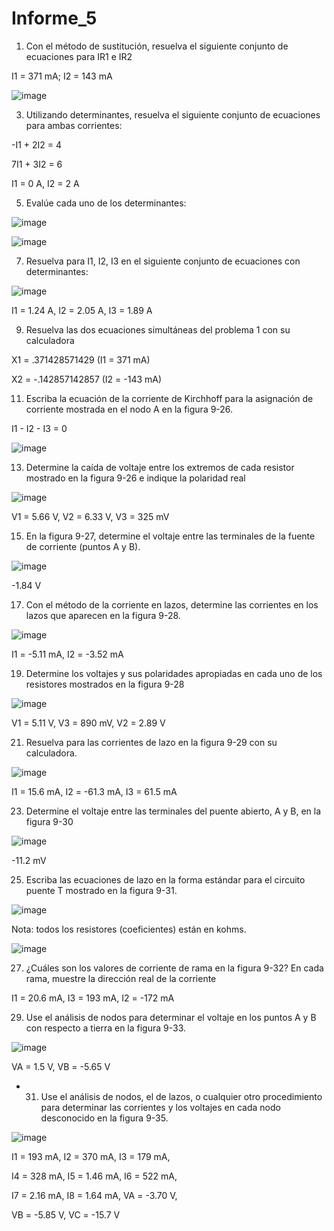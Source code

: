 # Informe_5

1. Con el método de sustitución, resuelva el siguiente conjunto de ecuaciones para IR1 e IR2

I1 = 371 mA; I2 = 143 mA


![image](https://user-images.githubusercontent.com/86561660/208932793-288292f9-b3a2-4abf-8b9e-edda4d1de32b.png)

3. Utilizando determinantes, resuelva el siguiente conjunto de ecuaciones para ambas corrientes:

-I1 + 2I2 = 4

7I1 + 3I2 = 6

I1 = 0 A, I2 = 2 A


5. Evalúe cada uno de los determinantes:

![image](https://user-images.githubusercontent.com/86561660/208933019-56a61568-c85e-483f-bf5c-5fb98c056336.png)

![image](https://user-images.githubusercontent.com/86561660/209001475-0ad0cef7-4b1c-4fc3-9b56-7722bc994ccc.png)


7. Resuelva para I1, I2, I3 en el siguiente conjunto de ecuaciones con determinantes:



![image](https://user-images.githubusercontent.com/86561660/209001628-65d3bf6b-0d83-4245-a5f7-20147eb00d1d.png)

I1 = 1.24 A, I2 = 2.05 A, I3 = 1.89 A


 
 9. Resuelva las dos ecuaciones simultáneas del problema 1 con su calculadora
 
 X1 = .371428571429 (I1 = 371 mA)
 
 X2 = -.142857142857 (I2 = -143 mA)
 
 
 11. Escriba la ecuación de la corriente de Kirchhoff para la asignación de corriente mostrada en el nodo A
en la figura 9-26.


I1 - I2 - I3 = 0


![image](https://user-images.githubusercontent.com/86561660/209001761-272babb8-c566-4241-8f0d-2ef414fb1604.png)


13. Determine la caída de voltaje entre los extremos de cada resistor mostrado en la figura 9-26 e indique
la polaridad real


![image](https://user-images.githubusercontent.com/86561660/208933925-b57a296c-159e-4800-b94b-a2ec6ad83843.png)


V1 = 5.66 V, V2 = 6.33 V, V3 = 325 mV

15. En la figura 9-27, determine el voltaje entre las terminales de la fuente de corriente (puntos A y B).


![image](https://user-images.githubusercontent.com/86561660/208934105-88fe4221-6506-47d4-a4a8-86930b99a7f7.png)

-1.84 V



17. Con el método de la corriente en lazos, determine las corrientes en los lazos que aparecen en la figura 9-28. 

![image](https://user-images.githubusercontent.com/86561660/209000176-48e88a31-9e1e-4943-9378-9892385be0a5.png)

I1 = -5.11 mA, I2 = -3.52 mA


19. Determine los voltajes y sus polaridades apropiadas en cada uno de los resistores mostrados en la figura 9-28


![image](https://user-images.githubusercontent.com/86561660/209000575-6979dd91-0ffa-4cf1-8361-3ba0fd9ec2d0.png)


V1 = 5.11 V, V3 = 890 mV, V2 = 2.89 V




21. Resuelva para las corrientes de lazo en la figura 9-29 con su calculadora. 

![image](https://user-images.githubusercontent.com/86561660/209000637-2ebabfba-90b3-40d2-8415-f223527ae1f3.png)



I1 = 15.6 mA, I2 = -61.3 mA, I3 = 61.5 mA


23. Determine el voltaje entre las terminales del puente abierto, A y B, en la figura 9-30




![image](https://user-images.githubusercontent.com/86561660/209000705-f5680159-26cf-43ba-ab19-0b247dd58ae2.png)

-11.2 mV



25. Escriba las ecuaciones de lazo en la forma estándar para el circuito puente T mostrado en la figura 9-31. 


![image](https://user-images.githubusercontent.com/86561660/209000773-b310d989-570d-4737-abbd-a247811beb60.png)



Nota: todos los resistores (coeficientes) están en kohms.

![image](https://user-images.githubusercontent.com/86561660/209002222-0e3dcd9c-58d7-4693-a22b-dbbc061ea7cd.png)





27. ¿Cuáles son los valores de corriente de rama en la figura 9-32? En cada rama, muestre la dirección real
de la corriente


I1 = 20.6 mA, I3 = 193 mA, I2 = -172 mA



29. Use el análisis de nodos para determinar el voltaje en los puntos A y B con respecto a tierra en la figura 9-33.



![image](https://user-images.githubusercontent.com/86561660/209000903-1f231461-11c4-41e1-a118-b6ae7a46b0bc.png)

VA = 1.5 V, VB = -5.65 V



* 31. Use el análisis de nodos, el de lazos, o cualquier otro procedimiento para determinar las corrientes y
los voltajes en cada nodo desconocido en la figura 9-35.

![image](https://user-images.githubusercontent.com/86561660/209001055-5a8a3e06-cd4b-4eed-a4bf-2023e713f554.png)


I1 = 193 mA, I2 = 370 mA, I3 = 179 mA,

I4 = 328 mA, I5 = 1.46 mA, I6 = 522 mA,

I7 = 2.16 mA, I8 = 1.64 mA, VA = -3.70 V,

VB = -5.85 V, VC = -15.7 V






